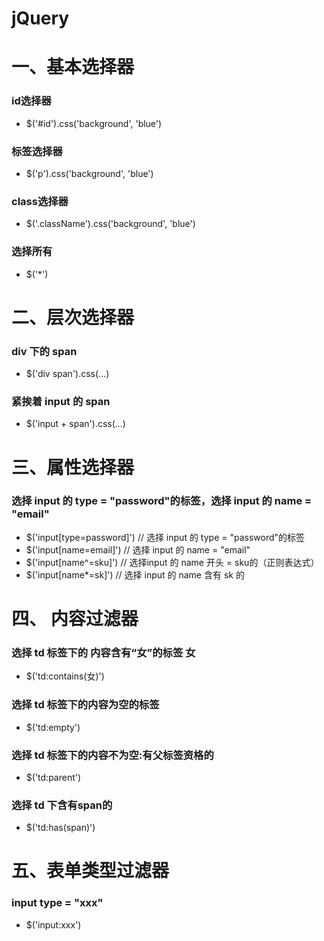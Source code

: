 jQuery
========================

# 一、基本选择器
### id选择器
* $('#id').css('background', 'blue')

### 标签选择器
* $('p').css('background', 'blue')

### class选择器
* $('.className').css('background', 'blue')

### 选择所有
* $('*')

# 二、层次选择器
### div 下的 span
* $('div span').css(...)

### 紧挨着 input 的 span
* $('input + span').css(...)

# 三、属性选择器
### 选择 input 的 type = "password"的标签，选择 input 的 name = "email"
* $('input[type=password]') // 选择 input 的 type = "password"的标签
* $('input[name=email]')    // 选择 input 的 name = "email"
* $('input[name^=sku]')     // 选择input 的 name 开头 = sku的（正则表达式）
* $('input[name*=sk]')      // 选择 input 的 name 含有 sk 的

# 四、 内容过滤器
### 选择 td 标签下的 内容含有“女”的标签 <td>女</td>
* $('td:contains(女)')
### 选择 td 标签下的内容为空的标签
* $('td:empty')
### 选择 td 标签下的内容不为空:有父标签资格的
* $('td:parent')
### 选择 td 下含有span的
* $('td:has(span)')

# 五、表单类型过滤器
### input type = "xxx"
* $('input:xxx')